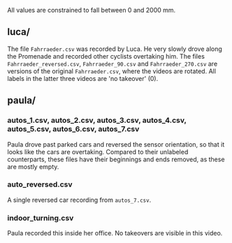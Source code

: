 All values are constrained to fall between 0 and 2000 mm.

## luca/
The file `Fahrraeder.csv` was recorded by Luca. He very slowly drove along the Promenade and recorded other cyclists overtaking him. The files `Fahrraeder_reversed.csv`, `Fahrraeder_90.csv` and `Fahrraeder_270.csv` are versions of the original `Fahrraeder.csv`, where the videos are rotated. All labels in the latter three videos are 'no takeover' (0).

## paula/
### autos_1.csv, autos_2.csv, autos_3.csv, autos_4.csv, autos_5.csv, autos_6.csv, autos_7.csv
Paula drove past parked cars and reversed the sensor orientation, so that it looks like the cars are overtaking. Compared to their unlabeled counterparts, these files have their beginnings and ends removed, as these are mostly empty.

### auto_reversed.csv
A single reversed car recording from `autos_7.csv`.

### indoor_turning.csv
Paula recorded this inside her office. No takeovers are visible in this video.
